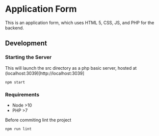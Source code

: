 # Application Form

This is an application form, which uses HTML 5, CSS, JS, and PHP for the backend.

## Development

### Starting the Server

This will launch the src directory as a php basic server, hosted at (localhost:3039)[http://localhost:3039]

```
npm start
```

### Requirements

- Node >10
- PHP >7

Before commiting lint the project

```bash
npm run lint
```

